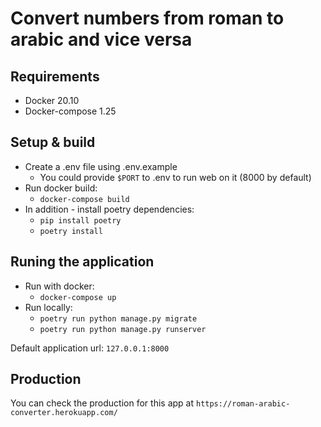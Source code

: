 # Convert numbers from roman to arabic and vice versa

## Requirements

* Docker 20.10
* Docker-compose 1.25


## Setup & build
* Create a .env file using .env.example
  * You could provide `$PORT` to .env to run web on it (8000 by default)
* Run docker build:  
  * `docker-compose build`
* In addition - install poetry dependencies:
    * `pip install poetry`
    * `poetry install`


## Runing the application
* Run with docker:
  * `docker-compose up`
* Run locally:
    * `poetry run python manage.py migrate`
    * `poetry run python manage.py runserver`


Default application url: ` 127.0.0.1:8000 `

## Production

You can check the production for this app at `https://roman-arabic-converter.herokuapp.com/`
